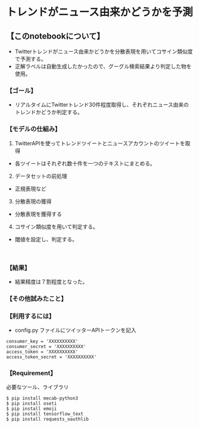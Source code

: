 # トレンドがニュース由来かどうかを予測

## 【このnotebookについて】
+ Twitterトレンドがニュース由来かどうかを分散表現を用いてコサイン類似度で予測する。
+ 正解ラベルは自動生成したかったので、グーグル検索結果より判定した物を使用。
### 【ゴール】
+ リアルタイムにTwitterトレンド30件程度取得し、それぞれニュース由来のトレンドかどうか判定する。

### 【モデルの仕組み】
1. TwitterAPIを使ってトレンドツイートとニュースアカウントのツイートを取得  
  + 各ツイートはそれぞれ数十件を一つのテキストにまとめる。
2. データセットの前処理
  + 正規表現など
3. 分散表現の獲得
  + 分散表現を獲得する
4. コサイン類似度を用いて判定する。
  + 閾値を設定し、判定する。
<br/>

### 【結果】
+ 結果精度は７割程度となった。

### 【その他試みたこと】


### 【利用するには】
+ config.py ファイルにツイッターAPIトークンを記入

```
consumer_key = 'XXXXXXXXXX'
consumer_secret = 'XXXXXXXXXX'
access_token = 'XXXXXXXXXX'
access_token_secret = 'XXXXXXXXXX'
```

### 【Requirement】
必要なツール、ライブラリ
```
$ pip install mecab-python3
$ pip install oseti
$ pip install emoji
$ pip install tensorflow_text
$ pip install requests_oauthlib
```
